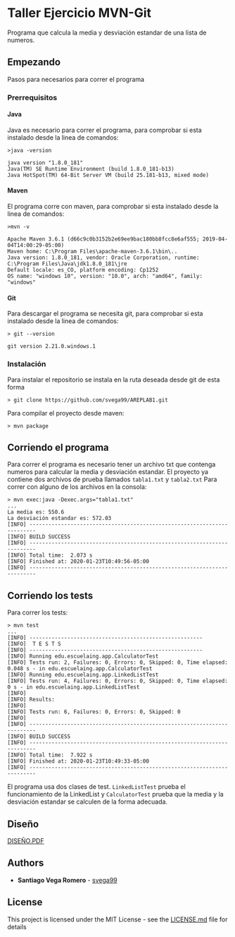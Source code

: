 # Taller Ejercicio MVN-Git

Programa que calcula la media y desviación estandar de una lista de numeros.

## Empezando

Pasos para necesarios para correr el programa 

### Prerrequisitos

#### Java
 Java es necesario para correr el programa, para comprobar si esta instalado desde la linea de comandos:

```
>java -version

java version "1.8.0_181"
Java(TM) SE Runtime Environment (build 1.8.0_181-b13)
Java HotSpot(TM) 64-Bit Server VM (build 25.181-b13, mixed mode)
```

#### Maven
El programa corre con maven, para comprobar si esta instalado desde la linea de comandos:

```
>mvn -v

Apache Maven 3.6.1 (d66c9c0b3152b2e69ee9bac180bb8fcc8e6af555; 2019-04-04T14:00:29-05:00)
Maven home: C:\Program Files\apache-maven-3.6.1\bin\..
Java version: 1.8.0_181, vendor: Oracle Corporation, runtime: C:\Program Files\Java\jdk1.8.0_181\jre
Default locale: es_CO, platform encoding: Cp1252
OS name: "windows 10", version: "10.0", arch: "amd64", family: "windows"
```

#### Git
Para descargar el programa se necesita git, para comprobar si esta instalado desde la linea de comandos:

```
> git --version

git version 2.21.0.windows.1
```

### Instalación

Para instalar el repositorio se instala en la ruta deseada desde git de esta forma

```
> git clone https://github.com/svega99/AREPLAB1.git

```
Para compilar el proyecto desde maven:

```
> mvn package
```
## Corriendo el programa

Para correr el programa es necesario tener un archivo txt que contenga numeros para calcular la media y desviación estandar. El proyecto ya contiene dos archivos de prueba llamados ```tabla1.txt``` y ```tabla2.txt```
Para correr con alguno de los archivos en la consola:

```
> mvn exec:java -Dexec.args="tabla1.txt"
...
La media es: 550.6
La desviación estandar es: 572.03
[INFO] ------------------------------------------------------------------------
[INFO] BUILD SUCCESS
[INFO] ------------------------------------------------------------------------
[INFO] Total time:  2.073 s
[INFO] Finished at: 2020-01-23T10:49:56-05:00
[INFO] ------------------------------------------------------------------------
```

## Corriendo los tests

Para correr los tests:

```
> mvn test
...
[INFO] -------------------------------------------------------
[INFO]  T E S T S
[INFO] -------------------------------------------------------
[INFO] Running edu.escuelaing.app.CalculatorTest
[INFO] Tests run: 2, Failures: 0, Errors: 0, Skipped: 0, Time elapsed: 0.048 s - in edu.escuelaing.app.CalculatorTest
[INFO] Running edu.escuelaing.app.LinkedListTest
[INFO] Tests run: 4, Failures: 0, Errors: 0, Skipped: 0, Time elapsed: 0 s - in edu.escuelaing.app.LinkedListTest
[INFO]
[INFO] Results:
[INFO]
[INFO] Tests run: 6, Failures: 0, Errors: 0, Skipped: 0
[INFO]
[INFO] ------------------------------------------------------------------------
[INFO] BUILD SUCCESS
[INFO] ------------------------------------------------------------------------
[INFO] Total time:  7.922 s
[INFO] Finished at: 2020-01-23T10:49:33-05:00
[INFO] ------------------------------------------------------------------------
```

El programa usa dos clases de test. ```LinkedListTest``` prueba el funcionamiento de la LinkedList y ```CalculatorTest``` prueba que la media y la desviación estandar se calculen de la forma adecuada.

## Diseño

[DISEÑO.PDF](DISEÑO.PDF)

## Authors

* **Santiago Vega Romero**  - [svega99](https://github.com/svega99)

## License

This project is licensed under the MIT License - see the [LICENSE.md](LICENSE.md) file for details
